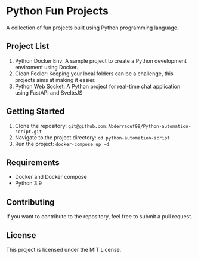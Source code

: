 # Python Fun Projects

A collection of fun projects built using Python programming language.

## Project List

1. Python Docker Env: A sample project to create a Python development enviroment using Docker.
2. Clean Fodler: Keeping your local folders can be a challenge, this projects aims at making it easier.
3. Python Web Socket: A Python project for real-time chat application using FastAPI and SvelteJS

## Getting Started

1. Clone the repository: `git@github.com:Abderraouf99/Python-automation-script.git`
2. Navigate to the project directory: `cd python-automation-script`
3. Run the project: `docker-compose up -d`

## Requirements

- Docker and Docker compose
- Python 3.9

## Contributing

If you want to contribute to the repository, feel free to submit a pull request.

## License

This project is licensed under the MIT License.
